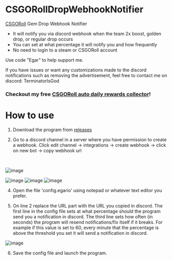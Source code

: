 # CSGORollDropWebhookNotifier


[CSGORoll](https://csgoroll.com/r/EGAR) Gem Drop Webhook Notifier
- It will notify you via discord webhook when the team 2x boost, golden drop, or regular drop occurs
- You can set at what percentage it will notify you and how frequently
- No need to login to a steam or CSGORoll account

Use code "Egar" to help support me. 


If you have issues or want any customizations made to the discord notifications such as removing the advertisement, feel free to contact me on discord: TerminatorIsGod


### Checkout my free [CSGORoll auto daily rewards collector](github.com/TerminatorIsGod/CSGORoll-Daily-Rewards-Bot)!


# How to use

1. Download the program from [releases](https://github.com/TerminatorIsGod/CSGORollDropWebhookNotifier/release)

2. Go to a discord channel in a server where you have permission to create a webhook. Click edit channel -> integrations -> create webhook -> click on new bot -> copy webhook url
<br>

   ![image](https://github.com/user-attachments/assets/c4e428f2-6066-462e-a9da-fe976092f959)

   
   ![image](https://github.com/user-attachments/assets/d6980aee-c4de-4dd3-83ae-6e15d1b5aa04)
   ![image](https://github.com/user-attachments/assets/e07546d4-9ef0-41bc-a68f-43c8a1536282)
   ![image](https://github.com/user-attachments/assets/7613c352-e645-4899-9273-b3a180d4014f)





4. Open the file 'config.egario' using notepad or whatever text editor you prefer.

5. On line 2 replace the URL part with the URL you copied in discord. The first line in the config file sets at what percentage should the program send you a notification in discord. The third line sets how often (in seconds) the program will resend notifications/fix itself if it breaks. For example if this value is set to 60, every minute that the percentage is above the threshold you set it will send a notification in discord.

![image](https://github.com/user-attachments/assets/8aaae8d9-24ce-4582-b339-ac505b09a497)

6. Save the config file and launch the program.
